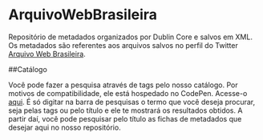 # ArquivoWebBrasileira
Repositório de metadados organizados por Dublin Core e salvos em XML. Os metadados são referentes aos arquivos salvos no perfil do Twitter [Arquivo Web Brasileira](https://twitter.com/arquivowebbr).

##Catálogo

Você pode fazer a pesquisa através de tags pelo nosso catálogo. Por motivos de compatibilidade, ele está hospedado no CodePen. Acesse-o [aqui](https://codepen.io/macintosh64/pen/vYZZPee). É só digitar na barra de pesquisas o termo que você deseja procurar, seja pelas tags ou pelo título e ele te mostrará os resultados obtidos. A partir daí, você pode pesquisar pelo título as fichas de metadados que desejar aqui no nosso repositório.
